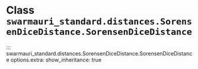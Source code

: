 # Class `swarmauri_standard.distances.SorensenDiceDistance.SorensenDiceDistance`

::: swarmauri_standard.distances.SorensenDiceDistance.SorensenDiceDistance
    options.extra:
      show_inheritance: true

